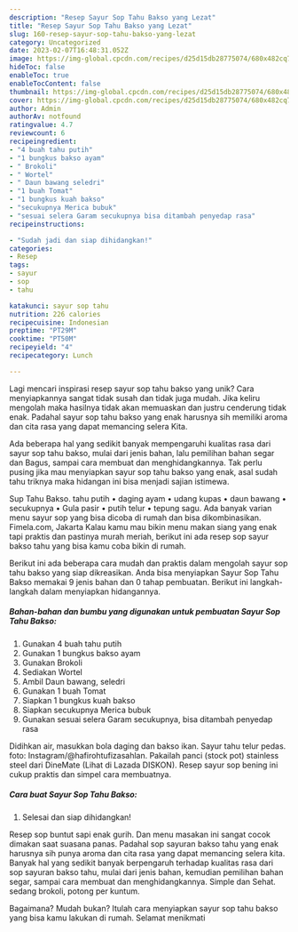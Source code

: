 ```yaml
---
description: "Resep Sayur Sop Tahu Bakso yang Lezat"
title: "Resep Sayur Sop Tahu Bakso yang Lezat"
slug: 160-resep-sayur-sop-tahu-bakso-yang-lezat
category: Uncategorized
date: 2023-02-07T16:48:31.052Z
image: https://img-global.cpcdn.com/recipes/d25d15db28775074/680x482cq70/sayur-sop-tahu-bakso-foto-resep-utama.jpg
hideToc: false
enableToc: true
enableTocContent: false
thumbnail: https://img-global.cpcdn.com/recipes/d25d15db28775074/680x482cq70/sayur-sop-tahu-bakso-foto-resep-utama.jpg
cover: https://img-global.cpcdn.com/recipes/d25d15db28775074/680x482cq70/sayur-sop-tahu-bakso-foto-resep-utama.jpg
author: Admin
authorAv: notfound
ratingvalue: 4.7
reviewcount: 6
recipeingredient:
- "4 buah tahu putih"
- "1 bungkus bakso ayam"
- " Brokoli"
- " Wortel"
- " Daun bawang seledri"
- "1 buah Tomat"
- "1 bungkus kuah bakso"
- "secukupnya Merica bubuk"
- "sesuai selera Garam secukupnya bisa ditambah penyedap rasa"
recipeinstructions:

- "Sudah jadi dan siap dihidangkan!"
categories:
- Resep
tags:
- sayur
- sop
- tahu

katakunci: sayur sop tahu 
nutrition: 226 calories
recipecuisine: Indonesian
preptime: "PT29M"
cooktime: "PT50M"
recipeyield: "4"
recipecategory: Lunch

---
```





Lagi mencari inspirasi resep sayur sop tahu bakso yang unik? Cara menyiapkannya sangat tidak susah dan tidak juga mudah. Jika keliru mengolah maka hasilnya tidak akan memuaskan dan justru cenderung tidak enak. Padahal sayur sop tahu bakso yang enak harusnya sih memiliki aroma dan cita rasa yang dapat memancing selera Kita.





Ada beberapa hal yang sedikit banyak mempengaruhi kualitas rasa dari sayur sop tahu bakso, mulai dari jenis bahan, lalu pemilihan bahan segar dan Bagus, sampai cara membuat dan menghidangkannya. Tak perlu pusing jika mau menyiapkan sayur sop tahu bakso yang enak,      asal sudah tahu triknya maka hidangan ini bisa menjadi sajian istimewa.














Sup Tahu Bakso. tahu putih • daging ayam • udang kupas • daun bawang • secukupnya • Gula pasir • putih telur • tepung sagu. Ada banyak varian menu sayur sop yang bisa dicoba di rumah dan bisa dikombinasikan. Fimela.com, Jakarta Kalau kamu mau bikin menu makan siang yang enak tapi praktis dan pastinya murah meriah, berikut ini ada resep sop sayur bakso tahu yang bisa kamu coba bikin di rumah.






Berikut ini ada beberapa cara mudah dan praktis dalam mengolah sayur sop tahu bakso yang siap dikreasikan. Anda bisa menyiapkan Sayur Sop Tahu Bakso memakai 9 jenis bahan dan 0 tahap pembuatan. Berikut ini langkah-langkah dalam menyiapkan hidangannya.

<!--inarticleads1-->

##### Bahan-bahan dan bumbu yang digunakan untuk pembuatan Sayur Sop Tahu Bakso:

1. Gunakan 4 buah tahu putih
1. Gunakan 1 bungkus bakso ayam
1. Gunakan  Brokoli
1. Sediakan  Wortel
1. Ambil  Daun bawang, seledri
1. Gunakan 1 buah Tomat
1. Siapkan 1 bungkus kuah bakso
1. Siapkan secukupnya Merica bubuk
1. Gunakan sesuai selera Garam secukupnya, bisa ditambah penyedap rasa


Didihkan air, masukkan bola daging dan bakso ikan. Sayur tahu telur pedas. foto: Instagram/@hafirohtufizasahlan. Pakailah panci (stock pot) stainless steel dari DineMate (Lihat di Lazada DISKON). Resep sayur sop bening ini cukup praktis dan simpel cara membuatnya. 

<!--inarticleads2-->

##### Cara buat Sayur Sop Tahu Bakso:


1. Selesai dan siap dihidangkan!

Resep sop buntut sapi enak gurih. Dan menu masakan ini sangat cocok dimakan saat suasana panas. Padahal sop sayuran bakso tahu yang enak harusnya sih punya aroma dan cita rasa yang dapat memancing selera kita. Banyak hal yang sedikit banyak berpengaruh terhadap kualitas rasa dari sop sayuran bakso tahu, mulai dari jenis bahan, kemudian pemilihan bahan segar, sampai cara membuat dan menghidangkannya. Simple dan Sehat. sedang brokoli, potong per kuntum. 

Bagaimana? Mudah bukan? Itulah cara menyiapkan sayur sop tahu bakso yang bisa kamu lakukan di rumah. Selamat menikmati
